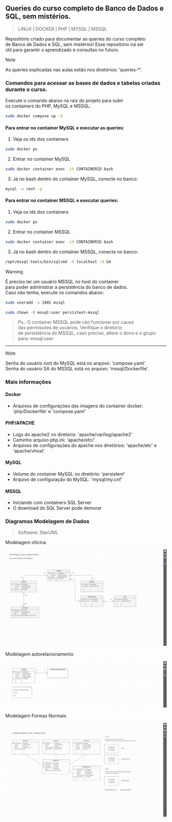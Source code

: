 ## **Queries do curso completo de Banco de Dados e SQL, sem mistérios.**
>LINUX | DOCKER | PHP | MYSQL | MSSQL  
  
Repositório criado para documentar as queries do curso completo  
de Banco de Dados e SQL, sem mistérios! Esse repositório irá ser  
útil para garantir o aprendizado e consultas no futuro.  
  
  
>[!NOTE]
>As queries explicadas nas aulas estão nos diretórios: 'queries-*'.  
  
### **Comandos para acessar as bases de dados e tabelas criadas durante o curso.**
Execute o comando abaixo na raiz do projeto para subir  
os containers do PHP, MySQL e MSSQL:
```bash
sudo docker compose up -d
```
#### **Para entrar no container MySQL e executar as queries:**  
1. Veja os ids dos containers   
```bash
sudo docker ps
```
2. Entrar no container MySQL  
```bash
sudo docker container exec -it CONTAINERID bash
```
3. Já no bash dentro do container MySQL, conecte no banco:  
```bash
mysql -u root -p
```  
  
#### **Para entrar no container MSSQL e executar queries:**  
1. Veja os ids dos containers   
```bash
sudo docker ps
```
2. Entrar no container MSSQL  
```bash
sudo docker container exec -it CONTAINERID bash
```  
3. Já no bash dentro do container MSSQL, conecte no banco:  
```bash
/opt/mssql-tools/bin/sqlcmd -S localhost -U SA
```  
  
>[!Warning]
>É preciso ter um usuário MSSQL no host do container  
>para poder administrar a persistência do banco de dados.  
>Caso não tenha, execute os comandos abaixo:
```bash
sudo useradd -u 1001 mssql
```
```bash
sudo chown -R mssql:user persistent-mssql
```
  
>Ps.: O container MSSQL pode não funcionar por causa  
>das permissões de usuários. Verifique o diretório  
>de persistência do MSSQL, caso precise, altere o dono
>e o grupo para: mssql:user.
----------------------
  
>[!NOTE]
>Senha do usuário root do MySQL está no arquivo: 'compose.yaml'.  
>Senha do usuário SA do MSSQL está no arquivo: 'mssql/Dockerfile'.  
  
### **Mais informações**
#### **Docker**
* Arquivos de configurações das imagens do container docker: 'php/Dockerfile' e 'compose.yaml'
#### **PHP/APACHE**
* Logs do apache2 no diretório: 'apache/var/log/apache2'
* Caminho arquivo php.ini: 'apache/etc/'
* Arquivos de configurações do apache nos diretórios: 'apache/etc' e 'apache/vhost'
#### **MySQL**
* Volume do container MySQL no diretório: 'persistent'  
* Arquivo de configuração do MySQL: 'mysql/my.cnf'  
#### **MSSQL**
* Iniciando com containers SQL Server  
* O download do SQL Server pode demorar
  
### **Diagramas Modelagem de Dados**  
>Software: StarUML  
  
Modelagem oficina  
  
![Modelagem oficina](/images/oficina.png "Modelagem oficina")  
  
Modelagem autorelacionamento  
  
![Modelagem autorelacionamento](/images/autorelacionamento.png "Modelagem autorelacionamento")  
  
Modelagem Formas Normais  
  
![Modelagem Formas Normais](/images/fns.png "Modelagem Formas Normais")  
  
